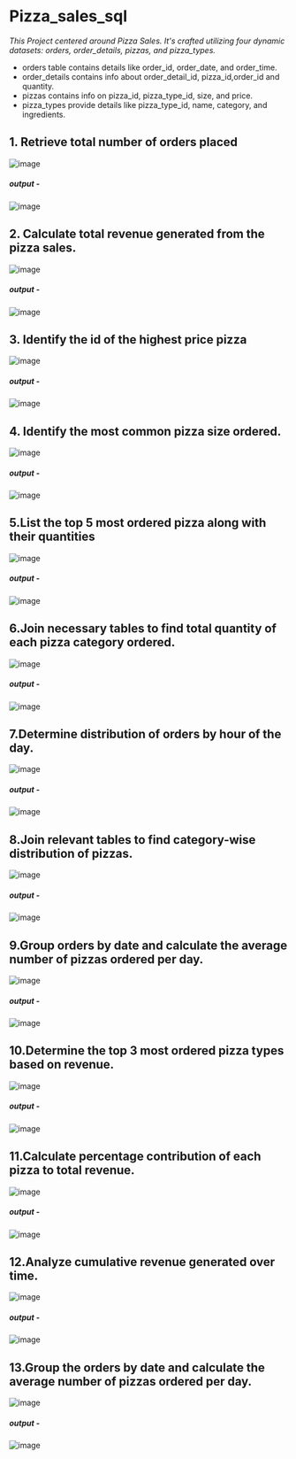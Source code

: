 # Pizza_sales_sql

 _This Project centered around Pizza Sales. It's crafted utilizing four dynamic datasets: orders, order_details, pizzas, and pizza_types._
* orders table contains details like order_id, order_date, and order_time.
* order_details contains info about order_detail_id, pizza_id,order_id  and quantity.
* pizzas contains info on pizza_id, pizza_type_id, size, and price.
* pizza_types provide details like pizza_type_id, name, category, and ingredients.


##  1. Retrieve total number of orders placed 
![image](https://github.com/bubblepreetkaur06/pizza_sale_sql/assets/164672202/a12f840a-ce0a-4396-9cbf-492a8e01079b)

##### output -

![image](https://github.com/bubblepreetkaur06/pizza_sale_sql/assets/164672202/f8a8c8b8-aa12-42c0-8ed3-b7d063146a5b)


## 2. Calculate total revenue generated from the pizza sales.

![image](https://github.com/bubblepreetkaur06/pizza_sale_sql/assets/164672202/39f4cb1b-a3dc-4f89-8028-67f9c86b5836)

##### output -

![image](https://github.com/bubblepreetkaur06/pizza_sale_sql/assets/164672202/06ed518d-3026-4f2f-b9a8-e3c0f4dbb72b)



## 3. Identify the id of the highest price pizza

![image](https://github.com/bubblepreetkaur06/pizza_sale_sql/assets/164672202/d9b73cb0-96c3-4785-8ed1-eb4b828e1539)


##### output -
![image](https://github.com/bubblepreetkaur06/pizza_sale_sql/assets/164672202/f71ced43-86f0-468a-878e-77833d668be5)



## 4. Identify the most common pizza size ordered.


![image](https://github.com/bubblepreetkaur06/pizza_sale_sql/assets/164672202/99641923-5db0-4439-9689-93e51fe3fbf3)



##### output -

![image](https://github.com/bubblepreetkaur06/pizza_sale_sql/assets/164672202/18b54ef7-7e6a-4267-9bf5-898a01fada89)



## 5.List the top 5 most ordered pizza along with their quantities

![image](https://github.com/bubblepreetkaur06/pizza_sale_sql/assets/164672202/4c6ff045-c7a6-45ab-be0b-8ed1aefd1d2a)



##### output -

![image](https://github.com/bubblepreetkaur06/pizza_sale_sql/assets/164672202/4f8fac09-d42c-4593-a059-6930e4abc18a)



## 6.Join necessary tables to find total quantity of each pizza category ordered.

![image](https://github.com/bubblepreetkaur06/pizza_sale_sql/assets/164672202/236927ba-3594-4a43-bade-1bdbf98e170a)


##### output -

![image](https://github.com/bubblepreetkaur06/pizza_sale_sql/assets/164672202/e518d544-a21e-442a-baba-b6c11c2d1f4d)



## 7.Determine distribution of orders by hour of the day.

![image](https://github.com/bubblepreetkaur06/pizza_sale_sql/assets/164672202/92b452d1-a7d0-44d9-961c-a844c3cf5458)


##### output -
![image](https://github.com/bubblepreetkaur06/pizza_sale_sql/assets/164672202/890a78d5-541f-4349-a5c9-4e96c2d23ec4)

## 8.Join relevant tables to find category-wise distribution of pizzas.

![image](https://github.com/bubblepreetkaur06/pizza_sale_sql/assets/164672202/faffd7f8-a24c-4bd3-ab3d-b92f1d7828aa)


##### output -
![image](https://github.com/bubblepreetkaur06/pizza_sale_sql/assets/164672202/99727f0b-f8e4-49a0-95e7-f9ad4c16d139)


## 9.Group orders by date and calculate the average number of pizzas ordered per day.

![image](https://github.com/bubblepreetkaur06/pizza_sale_sql/assets/164672202/85f507f2-db96-4da3-b1e4-2833e96b1c70)



##### output -
![image](https://github.com/bubblepreetkaur06/pizza_sale_sql/assets/164672202/9e7c9160-ac56-4e2d-9d85-bc592f1ffc15)


## 10.Determine the top 3 most ordered pizza types based on revenue.

![image](https://github.com/bubblepreetkaur06/pizza_sale_sql/assets/164672202/6f36338b-c03d-4d16-ad3d-56a03229f292)

##### output -
![image](https://github.com/bubblepreetkaur06/pizza_sale_sql/assets/164672202/2cf5922b-3747-4b6e-9b75-58607dce87b4)

## 11.Calculate percentage contribution of each pizza to total revenue.

![image](https://github.com/bubblepreetkaur06/pizza_sale_sql/assets/164672202/a1f53a28-230e-4810-b86b-82eb0a2d7b87)

##### output -
![image](https://github.com/bubblepreetkaur06/pizza_sale_sql/assets/164672202/e121dc11-6742-40b9-8539-09604e989312)

## 12.Analyze cumulative revenue generated over time.

![image](https://github.com/bubblepreetkaur06/pizza_sale_sql/assets/164672202/8082b8d6-b598-46a8-ae75-213f0dc68b1a)

##### output -

![image](https://github.com/bubblepreetkaur06/pizza_sale_sql/assets/164672202/d433de39-ad3d-46fb-aafd-9203370e78c4)

## 13.Group the orders by date and calculate the average number of pizzas ordered per day.
![image](https://github.com/bubblepreetkaur06/pizza_sale_sql/assets/164672202/0b5e3dcf-7e56-4931-a411-dc7b976e769a)


##### output -

![image](https://github.com/bubblepreetkaur06/pizza_sale_sql/assets/164672202/9df732ca-a652-46eb-9b98-3fd81b93a960)
